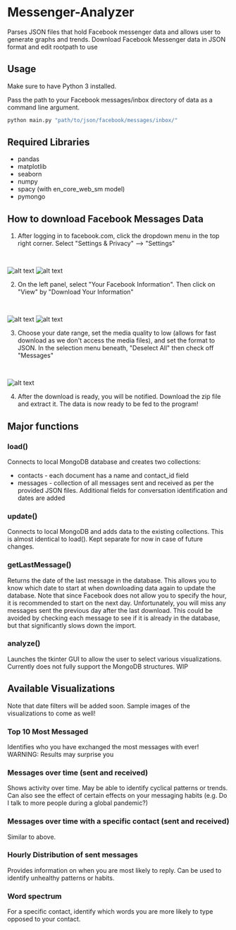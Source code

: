 # Messenger-Analyzer
Parses JSON files that hold Facebook messenger data and allows user to generate graphs and trends. Download Facebook Messenger data in JSON format and edit rootpath to use

## Usage

Make sure to have Python 3 installed.

Pass the path to your Facebook messages/inbox directory of data as a command line argument.

```bash
python main.py "path/to/json/facebook/messages/inbox/"
```

## Required Libraries
* pandas
* matplotlib
* seaborn
* numpy
* spacy (with en_core_web_sm model)
* pymongo

## How to download Facebook Messages Data
1. After logging in to facebook.com, click the dropdown menu in the top right corner. Select "Settings & Privacy" --> "Settings"
<br>

![alt text](./img/dlfb1.JPG)
![alt text](./img/dlfb2.JPG)

2. On the left panel, select "Your Facebook Information". Then click on "View" by "Download Your Information"
<br>

![alt text](./img/dlfb3.JPG)
![alt text](./img/dlfb4.JPG)

3. Choose your date range, set the media quality to low (allows for fast download as we don't access the media files), and set the format to JSON. In the selection menu beneath, "Deselect All" then check off "Messages" 
<br>

![alt text](./img/dlfb5.JPG)

4. After the download is ready, you will be notified. Download the zip file and extract it. The data is now ready to be fed to the program!

## Major functions
### load()
Connects to local MongoDB database and creates two collections:
* contacts - each document has a name and contact_id field
* messages - collection of all messages sent and received as per the provided JSON files. Additional fields for conversation identification and dates are added

### update()
Connects to local MongoDB and adds data to the existing collections. This is almost identical to load(). Kept separate for now in case of future changes. 

### getLastMessage()
Returns the date of the last message in the database. This allows you to know which date to start at when downloading data again to update the database. Note that since Facebook does not allow you to specify the hour, it is recommended to start on the next day. Unfortunately, you will miss any messages sent the previous day after the last download. This could be avoided by checking each message to see if it is already in the database, but that significantly slows down the import. 

### analyze()
Launches the tkinter GUI to allow the user to select various visualizations. Currently does not fully support the MongoDB structures. WIP

## Available Visualizations
Note that date filters will be added soon. Sample images of the visualizations to come as well!
### Top 10 Most Messaged
Identifies who you have exchanged the most messages with ever! WARNING: Results may surprise you
### Messages over time (sent and received)
Shows activity over time. May be able to identify cyclical patterns or trends. Can also see the effect of certain effects on your messaging habits (e.g. Do I talk to more people during a global pandemic?)
### Messages over time with a specific contact (sent and received)
Similar to above. 
### Hourly Distribution of sent messages
Provides information on when you are most likely to reply. Can be used to identify unhealthy patterns or habits. 
### Word spectrum
For a specific contact, identify which words you are more likely to type opposed to your contact. 